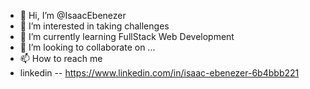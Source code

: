 - 👋 Hi, I’m @IsaacEbenezer
- 👀 I’m interested in taking challenges
- 🌱 I’m currently learning FullStack Web Development
- 💞️ I’m looking to collaborate on ...
- 📫 How to reach me 
- linkedin -- https://www.linkedin.com/in/isaac-ebenezer-6b4bbb221

<!---
IsaacEbenezer/IsaacEbenezer is a ✨ special ✨ repository because its `README.md` (this file) appears on your GitHub profile.
You can click the Preview link to take a look at your changes.
--->
